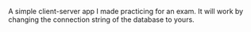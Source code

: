 A simple client-server app I made practicing for an exam. It will work by changing the connection string of the database to yours.
